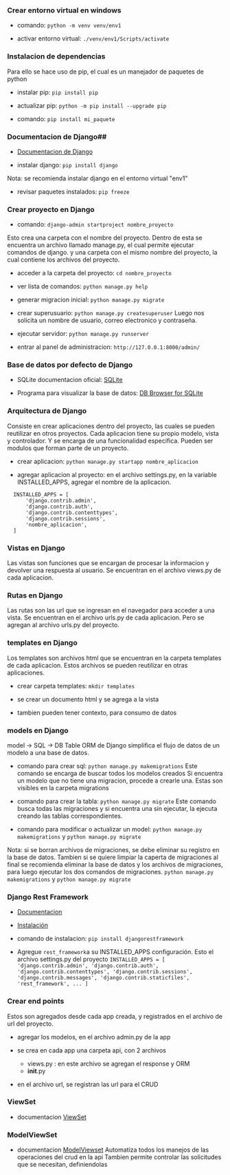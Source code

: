 ### Crear entorno virtual en windows

* comando: `python -m venv venv/env1`

* activar entorno virtual: `./venv/env1/Scripts/activate`

### Instalacion de dependencias
Para ello se hace uso de pip, el cual es un manejador de paquetes de python

* instalar pip: `pip install pip`

* actualizar pip: `python -m pip install --upgrade pip`

* comando: `pip install mi_paquete`


### Documentacion de Django##

* [Documentacion de Django](https://docs.djangoproject.com/en/4.2/)

* instalar django: `pip install django`

Nota: se recomienda instalar django en el entorno virtual "env1"

* revisar paquetes instalados: `pip freeze`

### Crear proyecto en Django

* comando: `django-admin startproject nombre_proyecto`

Esto crea una carpeta con el nombre del proyecto. Dentro de esta se encuentra un archivo llamado manage.py, el cual permite ejecutar comandos de django. y una carpeta con el mismo nombre del proyecto, la cual contiene los archivos del proyecto.

* acceder a la carpeta del proyecto: `cd nombre_proyecto`

* ver lista de comandos: `python manage.py help`

* generar migracion inicial: `python manage.py migrate`

* crear superusuario: `python manage.py createsuperuser`
Luego nos solicita un nombre de usuario, correo electronico y contraseña.

* ejecutar servidor: `python manage.py runserver`

* entrar al panel de administracion: `http://127.0.0.1:8000/admin/`

### Base de datos por defecto de Django

* SQLite documentacion oficial: [SQLite](https://www.sqlite.org/index.html)

* Programa para visualizar la base de datos: [DB Browser for SQLite](https://sqlitebrowser.org/dl/)

### Arquitectura de Django
Consiste en crear aplicaciones dentro del proyecto, las cuales se pueden reutilizar en otros proyectos. Cada aplicacion tiene su propio modelo, vista y controlador. Y se encarga de una funcionalidad especifica. Pueden ser modulos que forman parte de un proyecto.

* crear aplicacion: `python manage.py startapp nombre_aplicacion`

* agregar aplicacion al proyecto: en el archivo settings.py, en la variable INSTALLED_APPS, agregar el nombre de la aplicacion.

````
  INSTALLED_APPS = [
      'django.contrib.admin',
      'django.contrib.auth',
      'django.contrib.contenttypes',
      'django.contrib.sessions',
      'nombre_aplicacion',
  ]
````

### Vistas en Django
Las vistas son funciones que se encargan de procesar la informacion y devolver una respuesta al usuario. Se encuentran en el archivo views.py de cada aplicacion.

### Rutas en Django
Las rutas son las url que se ingresan en el navegador para acceder a una vista. Se encuentran en el archivo urls.py de cada aplicacion. Pero se agregan al archivo urls.py del proyecto.

### templates en Django
Los templates son archivos html que se encuentran en la carpeta templates de cada aplicacion. Estos archivos se pueden reutilizar en otras aplicaciones.

* crear carpeta templates: `mkdir templates`

* se crear un documento html y se agrega a la vista

* tambien pueden tener contexto, para consumo de datos

### models en Django

model -> SQL -> DB Table
ORM de Django simplifica el flujo de datos de un modelo a una base 
de datos.

* comando para crear sql: `python manage.py makemigrations`
Este comando se encarga de buscar todos los modelos creados
Si  encuentra un modelo que no tiene una migracion, procede a 
crearle una. Estas son visibles en la carpeta migrations

* comando para crear la tabla: `python manage.py migrate`
Este comando  busca todas las migraciones y si encuentra una
sin ejecutar, la ejecuta creando las tablas correspondientes.

* comando para modificar o actualizar un model: `python manage.py makemigrations` y `python manage.py migrate`

Nota: si se borran archivos de migraciones, se debe eliminar su 
registro en la base de datos. Tambien si se quiere limpiar la caperta
de migraciones al final se recomienda eliminar la base de datos y los 
archivos de migraciones, para luego ejecutar los dos comandos de migraciones. `python manage.py makemigrations` y `python manage.py migrate`

### Django Rest Framework

* [Documentacion](https://www.django-rest-framework.org/tutorial/quickstart/#quickstart)

* [Instalación](https://www.django-rest-framework.org/)

* comando de instalacion: `pip install djangorestframework`

* Agregue `rest_framework`a su INSTALLED_APPS configuración.
Esto el archivo settings.py del proyecto
`
INSTALLED_APPS = [
    'django.contrib.admin',
    'django.contrib.auth',
    'django.contrib.contenttypes',
    'django.contrib.sessions',
    'django.contrib.messages',
    'django.contrib.staticfiles',
    'rest_framework',
    ...
]
`
### Crear end points 
Estos son agregados desde cada app creada, y registrados en
el archivo de url del proyecto.

* agregar los modelos, en el archivo admin.py de la app

* se crea en cada app una carpeta api, con 2 archivos
    - views.py : en este archivo se agregan el response y ORM
    - __init__.py 

* en el archivo url, se registran las url para el CRUD

### ViewSet 

* documentacion [ViewSet](https://www.django-rest-framework.org/api-guide/viewsets/)

### ModelViewSet

* documentacion [ModelViewset](https://www.django-rest-framework.org/api-guide/viewsets/#modelviewset)
Automatiza todos los manejos de las operaciones del crud en la api
Tambien permite controlar las solicitudes que se necesitan, definiendolas